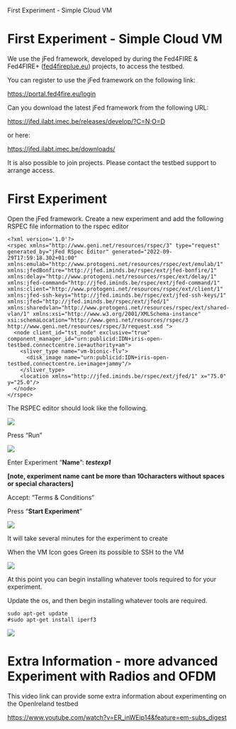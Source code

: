 First Experiment - Simple Cloud VM



# First Experiment - Simple Cloud VM

We use the jFed framework, developed by during the Fed4FIRE & Fed4FIRE+ ([fed4fireplue.eu](http://fed4fireplue.eu)) projects, to access the testbed.

You can register to use the jFed framework on the following link:

<https://portal.fed4fire.eu/login>

Can you download the latest jFed framework from the following URL:

<https://jfed.ilabt.imec.be/releases/develop/?C=N;O=D>

or here:

<https://jfed.ilabt.imec.be/downloads/>

It is also possible to join projects. Please contact the testbed support to arrange access.

# First Experiment

Open the jFed framework. Create a new experiment and add the following RSPEC file information to the rspec editor

```
<?xml version='1.0'?>
<rspec xmlns="http://www.geni.net/resources/rspec/3" type="request" generated_by="jFed RSpec Editor" generated="2022-09-29T17:59:18.302+01:00" xmlns:emulab="http://www.protogeni.net/resources/rspec/ext/emulab/1" xmlns:jfedBonfire="http://jfed.iminds.be/rspec/ext/jfed-bonfire/1" xmlns:delay="http://www.protogeni.net/resources/rspec/ext/delay/1" xmlns:jfed-command="http://jfed.iminds.be/rspec/ext/jfed-command/1" xmlns:client="http://www.protogeni.net/resources/rspec/ext/client/1" xmlns:jfed-ssh-keys="http://jfed.iminds.be/rspec/ext/jfed-ssh-keys/1" xmlns:jfed="http://jfed.iminds.be/rspec/ext/jfed/1" xmlns:sharedvlan="http://www.protogeni.net/resources/rspec/ext/shared-vlan/1" xmlns:xsi="http://www.w3.org/2001/XMLSchema-instance" xsi:schemaLocation="http://www.geni.net/resources/rspec/3 http://www.geni.net/resources/rspec/3/request.xsd ">
  <node client_id="tst_node" exclusive="true" component_manager_id="urn:publicid:IDN+iris-open-testbed.connectcentre.ie+authority+am">
    <sliver_type name="vm-bionic-flv">
      <disk_image name="urn:publicid:IDN+iris-open-testbed.connectcentre.ie+image+jammy"/>
    </sliver_type>
    <location xmlns="http://jfed.iminds.be/rspec/ext/jfed/1" x="75.0" y="25.0"/>
  </node>
</rspec>
```

The RSPEC editor should look like the following.

![](assets/first-experiment-simple-cloud-vm/ac133258fb86feefc181e8864182a39af6b52a506d12169f112de7ba3563dd99)

Press “Run”

![](assets/first-experiment-simple-cloud-vm/16b2b76389e3076613980fe5d8d723e553df753d77d9102e78f760f96749e7b5)

Enter Experiment “**Name**”: ***testexp1***

**[note, experiment name cant be more than 10characters without spaces or special characters]**

Accept: “Terms & Conditions“

Press “**Start Experiment**”

![](assets/first-experiment-simple-cloud-vm/68f2c79602ecb47bb398794973cfd4a820e2665c545925d824e7765b5ec77a64)

It will take several minutes for the experiment to create

When the VM Icon goes Green its possible to SSH to the VM

![](assets/first-experiment-simple-cloud-vm/b18e6a8e464b84fdefb8441461769da6fb0707c249595c43096e81fe97daa704)

At this point you can begin installing whatever tools required to for your experiment.

Update the os, and then begin installing whatever tools are required.

```
sudo apt-get update
#sudo apt-get install iperf3
```

![](assets/first-experiment-simple-cloud-vm/910fa57f5350eec0ce995009ea8d7889de918fc4e17d546243dd72f424975a15)

# Extra Information - more advanced Experiment with Radios and OFDM

This video link can provide some extra information about experimenting on the OpenIreland testbed

<https://www.youtube.com/watch?v=ER_inWEip14&feature=em-subs_digest>